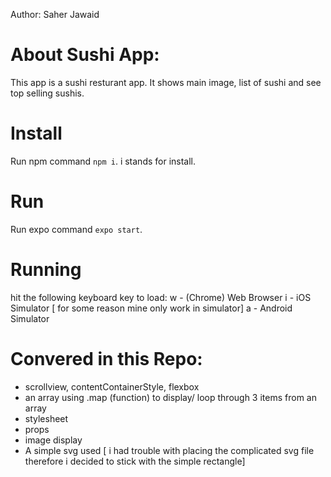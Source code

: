 Author: Saher Jawaid

# About Sushi App:
This app is a sushi resturant app. It shows main image, list of sushi and see top selling sushis.

# Install
Run npm command `npm i`. i stands for install.

# Run
Run expo command `expo start`.

# Running
hit the following keyboard key to load:
w - (Chrome) Web Browser
i - iOS Simulator  [ for some reason mine only work in simulator]
a - Android Simulator

# Convered in this Repo:

- scrollview, contentContainerStyle, flexbox
- an array using .map (function) to display/ loop through 3 items from an array
- stylesheet
- props
- image display
- A simple svg used [ i had trouble with placing the complicated svg file therefore i decided to stick with the simple rectangle]
 

